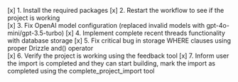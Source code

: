 [x] 1. Install the required packages
[x] 2. Restart the workflow to see if the project is working  
[x] 3. Fix OpenAI model configuration (replaced invalid models with gpt-4o-mini/gpt-3.5-turbo)
[x] 4. Implement complete recent threads functionality with database storage
[x] 5. Fix critical bug in storage WHERE clauses using proper Drizzle and() operator  
[x] 6. Verify the project is working using the feedback tool
[x] 7. Inform user the import is completed and they can start building, mark the import as completed using the complete_project_import tool